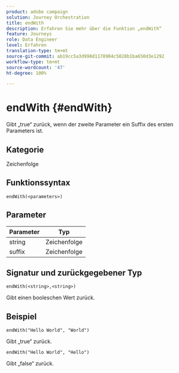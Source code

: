 ```yaml
---
product: adobe campaign
solution: Journey Orchestration
title: endWith
description: Erfahren Sie mehr über die Funktion „endWith“
feature: Journeys
role: Data Engineer
level: Erfahren
translation-type: tm+mt
source-git-commit: ab19cc5a3d998d1178984c5028b1ba650d3e1292
workflow-type: tm+mt
source-wordcount: '47'
ht-degree: 100%

---
```



# endWith {#endWith}

Gibt „true“ zurück, wenn der zweite Parameter ein Suffix des ersten Parameters ist.

## Kategorie

Zeichenfolge

## Funktionssyntax

`endWith(<parameters>)`

## Parameter

| Parameter | Typ |
|-----------|------------------|
| string | Zeichenfolge |
| suffix | Zeichenfolge |

## Signatur und zurückgegebener Typ

`endWith(<string>,<string>)`

Gibt einen booleschen Wert zurück.

## Beispiel

`endWith("Hello World", "World")`

Gibt „true“ zurück.

`endWith("Hello World", "Hello")`

Gibt „false“ zurück.
